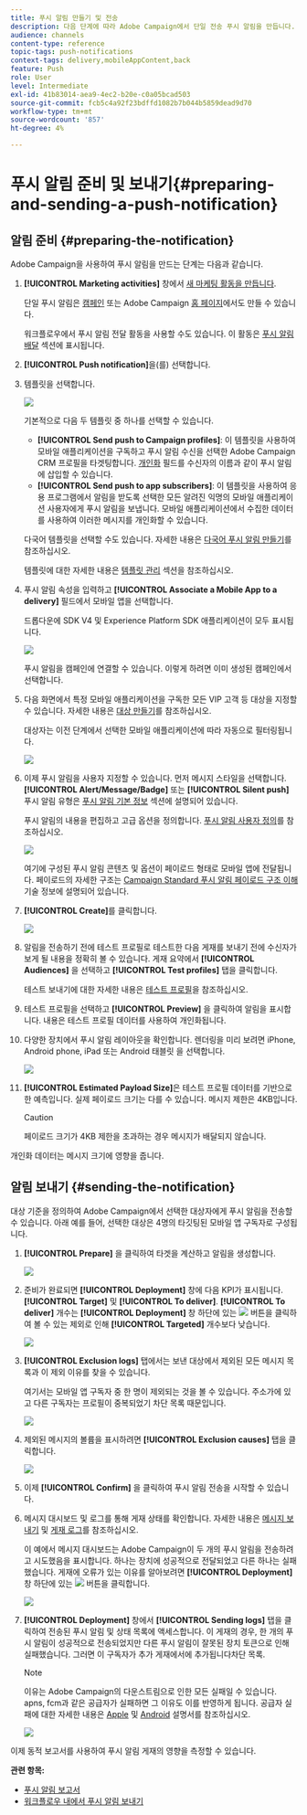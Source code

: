 ```yaml
---
title: 푸시 알림 만들기 및 전송
description: 다음 단계에 따라 Adobe Campaign에서 단일 전송 푸시 알림을 만듭니다.
audience: channels
content-type: reference
topic-tags: push-notifications
context-tags: delivery,mobileAppContent,back
feature: Push
role: User
level: Intermediate
exl-id: 41b83014-aea9-4ec2-b20e-c0a05bcad503
source-git-commit: fcb5c4a92f23bdffd1082b7b044b5859dead9d70
workflow-type: tm+mt
source-wordcount: '857'
ht-degree: 4%

---
```


# 푸시 알림 준비 및 보내기{#preparing-and-sending-a-push-notification}

## 알림 준비 {#preparing-the-notification}

Adobe Campaign을 사용하여 푸시 알림을 만드는 단계는 다음과 같습니다.

1. **[!UICONTROL Marketing activities]** 창에서 [새 마케팅 활동을 만듭니다](../../start/using/marketing-activities.md#creating-a-marketing-activity).

   단일 푸시 알림은 [캠페인](../../start/using/marketing-activities.md#creating-a-marketing-activity) 또는 Adobe Campaign [홈 페이지](../../start/using/interface-description.md#home-page)에서도 만들 수 있습니다.

   워크플로우에서 푸시 알림 전달 활동을 사용할 수도 있습니다. 이 활동은 [푸시 알림 배달](../../automating/using/push-notification-delivery.md) 섹션에 표시됩니다.

1. **[!UICONTROL Push notification]**&#x200B;을(를) 선택합니다.
1. 템플릿을 선택합니다.

   ![](assets/push_notif_type.png)

   기본적으로 다음 두 템플릿 중 하나를 선택할 수 있습니다.

   * **[!UICONTROL Send push to Campaign profiles]**: 이 템플릿을 사용하여 모바일 애플리케이션을 구독하고 푸시 알림 수신을 선택한 Adobe Campaign CRM 프로필을 타겟팅합니다. [개인화](../../designing/using/personalization.md#inserting-a-personalization-field) 필드를 수신자의 이름과 같이 푸시 알림에 삽입할 수 있습니다.
   * **[!UICONTROL Send push to app subscribers]**: 이 템플릿을 사용하여 응용 프로그램에서 알림을 받도록 선택한 모든 알려진 익명의 모바일 애플리케이션 사용자에게 푸시 알림을 보냅니다. 모바일 애플리케이션에서 수집한 데이터를 사용하여 이러한 메시지를 개인화할 수 있습니다.

   다국어 템플릿을 선택할 수도 있습니다. 자세한 내용은 [다국어 푸시 알림 만들기](../../channels/using/creating-a-multilingual-push-notification.md)를 참조하십시오.

   템플릿에 대한 자세한 내용은 [템플릿 관리](../../start/using/marketing-activity-templates.md) 섹션을 참조하십시오.

1. 푸시 알림 속성을 입력하고 **[!UICONTROL Associate a Mobile App to a delivery]** 필드에서 모바일 앱을 선택합니다.

   드롭다운에 SDK V4 및 Experience Platform SDK 애플리케이션이 모두 표시됩니다.

   ![](assets/push_notif_properties.png)

   푸시 알림을 캠페인에 연결할 수 있습니다. 이렇게 하려면 이미 생성된 캠페인에서 선택합니다.

1. 다음 화면에서 특정 모바일 애플리케이션을 구독한 모든 VIP 고객 등 대상을 지정할 수 있습니다. 자세한 내용은 [대상 만들기](../../audiences/using/creating-audiences.md)를 참조하십시오.

   대상자는 이전 단계에서 선택한 모바일 애플리케이션에 따라 자동으로 필터링됩니다.

   ![](assets/push_notif_audience.png)

1. 이제 푸시 알림을 사용자 지정할 수 있습니다. 먼저 메시지 스타일을 선택합니다. **[!UICONTROL Alert/Message/Badge]** 또는 **[!UICONTROL Silent push]** 푸시 알림 유형은 [푸시 알림 기본 정보](../../channels/using/about-push-notifications.md) 섹션에 설명되어 있습니다.

   푸시 알림의 내용을 편집하고 고급 옵션을 정의합니다. [푸시 알림 사용자 정의](../../channels/using/customizing-a-push-notification.md)를 참조하십시오.

   ![](assets/push_notif_content.png)

   여기에 구성된 푸시 알림 콘텐츠 및 옵션이 페이로드 형태로 모바일 앱에 전달됩니다. 페이로드의 자세한 구조는 [Campaign Standard 푸시 알림 페이로드 구조 이해](https://docs.adobe.com/content/help/ko-KR/campaign-standard/using/communication-channels/push-notifications/push-payload.html) 기술 정보에 설명되어 있습니다.

1. **[!UICONTROL Create]**&#x200B;를 클릭합니다.

   ![](assets/push_notif_content_2.png)

1. 알림을 전송하기 전에 테스트 프로필로 테스트한 다음 게재를 보내기 전에 수신자가 보게 될 내용을 정확히 볼 수 있습니다. 게재 요약에서 **[!UICONTROL Audiences]** 을 선택하고 **[!UICONTROL Test profiles]** 탭을 클릭합니다.

   테스트 보내기에 대한 자세한 내용은 [테스트 프로필](../../sending/using/sending-proofs.md)을 참조하십시오.

1. 테스트 프로필을 선택하고 **[!UICONTROL Preview]** 을 클릭하여 알림을 표시합니다. 내용은 테스트 프로필 데이터를 사용하여 개인화됩니다.
1. 다양한 장치에서 푸시 알림 레이아웃을 확인합니다. 렌더링을 미리 보려면 iPhone, Android phone, iPad 또는 Android 태블릿 을 선택합니다.

   ![](assets/push_notif_preview.png)

1. **[!UICONTROL Estimated Payload Size]**&#x200B;은 테스트 프로필 데이터를 기반으로 한 예측입니다. 실제 페이로드 크기는 다를 수 있습니다. 메시지 제한은 4KB입니다.

   >[!CAUTION]
   >
   >페이로드 크기가 4KB 제한을 초과하는 경우 메시지가 배달되지 않습니다.

개인화 데이터는 메시지 크기에 영향을 줍니다.

## 알림 보내기 {#sending-the-notification}

대상 기준을 정의하여 Adobe Campaign에서 선택한 대상자에게 푸시 알림을 전송할 수 있습니다. 아래 예를 들어, 선택한 대상은 4명의 타깃팅된 모바일 앱 구독자로 구성됩니다.

1. **[!UICONTROL Prepare]** 을 클릭하여 타겟을 계산하고 알림을 생성합니다.

   ![](assets/push_send_1.png)

1. 준비가 완료되면 **[!UICONTROL Deployment]** 창에 다음 KPI가 표시됩니다. **[!UICONTROL Target]** 및 **[!UICONTROL To deliver]**. **[!UICONTROL To deliver]** 개수는 **[!UICONTROL Deployment]** 창 하단에 있는 ![](assets/lp_link_properties.png) 버튼을 클릭하여 볼 수 있는 제외로 인해 **[!UICONTROL Targeted]** 개수보다 낮습니다.

   ![](assets/push_send_2.png)

1. **[!UICONTROL Exclusion logs]** 탭에서는 보낸 대상에서 제외된 모든 메시지 목록과 이 제외 이유를 찾을 수 있습니다.

   여기서는 모바일 앱 구독자 중 한 명이 제외되는 것을 볼 수 있습니다. 주소가에 있고 다른 구독자는 프로필이 중복되었기 차단 목록 때문입니다.

   ![](assets/push_send_5.png)

1. 제외된 메시지의 볼륨을 표시하려면 **[!UICONTROL Exclusion causes]** 탭을 클릭합니다.

   ![](assets/push_send_7.png)

1. 이제 **[!UICONTROL Confirm]** 을 클릭하여 푸시 알림 전송을 시작할 수 있습니다.
1. 메시지 대시보드 및 로그를 통해 게재 상태를 확인합니다. 자세한 내용은 [메시지 보내기](../../sending/using/confirming-the-send.md) 및 [게재 로그](../../sending/using/monitoring-a-delivery.md#delivery-logs)를 참조하십시오.

   이 예에서 메시지 대시보드는 Adobe Campaign이 두 개의 푸시 알림을 전송하려고 시도했음을 표시합니다. 하나는 장치에 성공적으로 전달되었고 다른 하나는 실패했습니다. 게재에 오류가 있는 이유를 알아보려면 **[!UICONTROL Deployment]** 창 하단에 있는 ![](assets/lp_link_properties.png) 버튼을 클릭합니다.

   ![](assets/push_send_4.png)

1. **[!UICONTROL Deployment]** 창에서 **[!UICONTROL Sending logs]** 탭을 클릭하여 전송된 푸시 알림 및 상태 목록에 액세스합니다. 이 게재의 경우, 한 개의 푸시 알림이 성공적으로 전송되었지만 다른 푸시 알림이 잘못된 장치 토큰으로 인해 실패했습니다. 그러면 이 구독자가 추가 게재에서에 추가됩니다차단 목록.

   >[!NOTE]
   >
   >이유는 Adobe Campaign의 다운스트림으로 인한 모든 실패일 수 있습니다. apns, fcm과 같은 공급자가 실패하면 그 이유도 이를 반영하게 됩니다. 공급자 실패에 대한 자세한 내용은 [Apple](https://developer.apple.com/library/content/documentation/NetworkingInternet/Conceptual/RemoteNotificationsPG/CommunicatingwithAPNs.html) 및 [Android](https://firebase.google.com/docs/cloud-messaging/http-server-ref) 설명서를 참조하십시오.

   ![](assets/push_send_6.png)

이제 동적 보고서를 사용하여 푸시 알림 게재의 영향을 측정할 수 있습니다.

**관련 항목:**

* [푸시 알림 보고서](../../reporting/using/push-notification-report.md)
* [워크플로우 내에서 푸시 알림 보내기](../../automating/using/push-notification-delivery.md)
